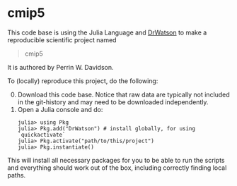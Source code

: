 # cmip5

This code base is using the Julia Language and [DrWatson](https://juliadynamics.github.io/DrWatson.jl/stable/)
to make a reproducible scientific project named
> cmip5

It is authored by Perrin W. Davidson.

To (locally) reproduce this project, do the following:

0. Download this code base. Notice that raw data are typically not included in the
   git-history and may need to be downloaded independently.
1. Open a Julia console and do:
   ```
   julia> using Pkg
   julia> Pkg.add("DrWatson") # install globally, for using `quickactivate`
   julia> Pkg.activate("path/to/this/project")
   julia> Pkg.instantiate()
   ```

This will install all necessary packages for you to be able to run the scripts and
everything should work out of the box, including correctly finding local paths.
